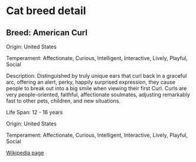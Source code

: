 
<!DOCTYPE html>
<html>
   <head>
        <title>Cat Detail</title>
        <link rel="stylesheet" href="/css/styles.css">
        <link rel="stylesheet" href="/css/cat-detail.css">
   </head>
    <body>
        <h1>Cat breed detail</h1>
        <h2>Breed: American Curl</h2>
        <p>Origin: United States</p>
        <p>Temperament: Affectionate, Curious, Intelligent, Interactive, Lively, Playful, Social</p>
        <p>Description: Distinguished by truly unique ears that curl back in a graceful arc, offering an alert, perky, happily surprised expression, they cause people to break out into a big smile when viewing their first Curl. Curls are very people-oriented, faithful, affectionate soulmates, adjusting remarkably fast to other pets, children, and new situations.</p>
        <p>Life Span: 12 - 16 years</p>
        <p>Origin: United States</p>
        <p>Temperament: Affectionate, Curious, Intelligent, Interactive, Lively, Playful, Social</p>
        <p><a href=https://en.wikipedia.org/wiki/American_Curl>Wikipedia page</a></p>
<!--        <p><a href=undefined>Image</a></p>-->
     </body>
</html>
        
